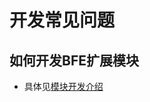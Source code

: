# 开发常见问题

## 如何开发BFE扩展模块

- 具体见[模块开发介绍](https://github.com/bfenetworks/bfe/blob/develop/docs/zh_cn/modules/modules.md)
